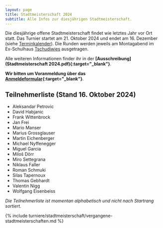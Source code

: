 ```yaml
---
layout: page
title: Stadtmeisterschaft 2024
subtitle: Alle Infos zur diesjährigen Stadtmeisterschaft.
---
```


Die diesjährige offene Stadtmeisterschaft findet wie letztes Jahr vor Ort statt. Das Turnier startet am 21. Oktober 2024
und endet am 16. Dezember (siehe [Terminkalender](/terminkalender)). Die Runden werden jeweils am Montagabend im
Ex-Schulhaus [Tschudiwies](/info) ausgetragen.

Alle weiteren Informationen finder ihr in der **[Ausschreibung](Stadtmeisterschaft 2024.pdf){:target="\_blank"}**.

**Wir bitten um Voranmeldung über das [Anmeldeformular](https://forms.gle/w8ai1EabNHSuSdBN9){:target="\_blank"}**.

## Teilnehmerliste (Stand 16. Oktober 2024)

- Aleksandar Petrovic
- David Habjanic
- Frank Wittenbrock
- Jan Frei
- Mario Manser
- Marius Grossglauser
- Martin Eichenberger
- Michael Nyffenegger
- Miguel Garcia
- Miloš Dörr
- Miro Settegrana
- Niklaus Faller
- Roman Schmuki
- Silas Tapernoux
- Thomas Gebhardt
- Valentin Nigg
- Wolfgang Eisenbeiss

_Die Teilnehmerliste ist momentan alphabetisch und nicht nach Startrang sortiert._

{% include turniere/stadtmeisterschaft/vergangene-stadtmeisterschaften.md %}

